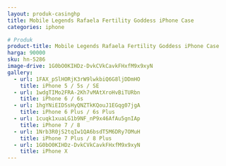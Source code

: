```yaml
---
layout: produk-casinghp
title: Mobile Legends Rafaela Fertility Goddess iPhone Case
categories: iphone

# Produk
product-title: Mobile Legends Rafaela Fertility Goddess iPhone Case
harga: 90000
sku: hn-5286
image-drive: 1G0bO0KIHDz-DvkCVkCavkFHxfM9x9xyN
gallery:
  - url: 1FAX_pSlHORjK3rW9lwkbiQ6G8ljDDmHO
    title: iPhone 5 / 5s / SE
  - url: 1wdgTIMo2FRA-2Kh7vMAtXroHvBiTURbn
    title: iPhone 6 / 6s
  - url: 1hgYNiEIDSsHyQNZTkKQouJ1EGqg07jgA
    title: iPhone 6 Plus / 6s Plus
  - url: 1cuqk1xuaLG1b9NF_nP9x46AfAu5gnIAp
    title: iPhone 7 / 8
  - url: 1Nrb3R0jS2tqIw1QA6bsdT5M6DRy7OMuH
    title: iPhone 7 Plus / 8 Plus
  - url: 1G0bO0KIHDz-DvkCVkCavkFHxfM9x9xyN
    title: iPhone X
---
```

